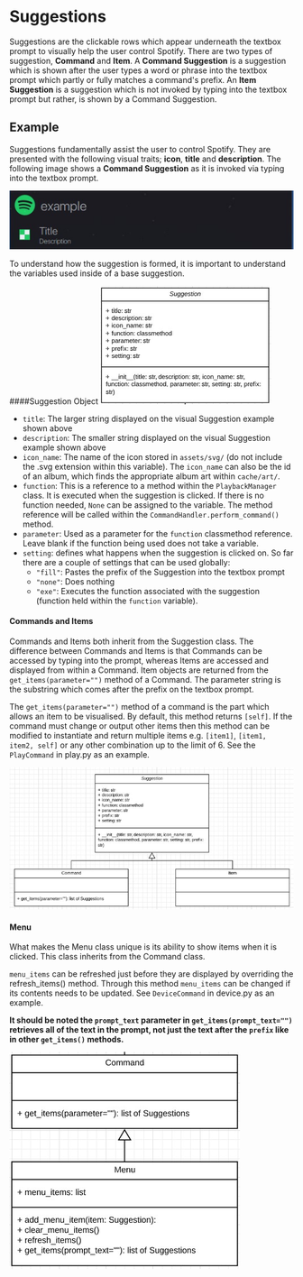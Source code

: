 # Suggestions
Suggestions are the clickable rows which appear underneath the textbox prompt to visually help the user control
Spotify. There are two types of suggestion, **Command** and **Item**. A **Command Suggestion** is a suggestion which is
shown after the user types a word or phrase into the textbox prompt which partly or fully matches a command's prefix.
An **Item Suggestion** is a suggestion which is not invoked by typing into the textbox prompt but rather, is shown by
a Command Suggestion.


## Example

Suggestions fundamentally assist the user to control Spotify. They are presented with the following visual traits;
**icon**, **title** and **description**.
The following image shows a **Command Suggestion** as it is invoked via typing into the textbox prompt.

![example suggestion](../../assets/img/example_suggestion.jpg)

To understand how the suggestion is formed, it is important to understand the variables used inside of a base suggestion.

####Suggestion Object
![example suggestion](../../assets/img/SuggestionClassDiagram.jpg)

- `title`: The larger string displayed on the visual Suggestion example shown above
- `description`: The smaller string displayed on the visual Suggestion example shown above
- `icon_name`: The name of the icon stored in `assets/svg/` (do not include the .svg extension within this variable). The
`icon_name` can also be the id of an album, which finds the appropriate album art within `cache/art/`.
- `function`: This is a reference to a method within the `PlaybackManager` class. It is executed when the suggestion is clicked.
If there is no function needed, `None` can be assigned to the variable. The method reference will be called within the
`CommandHandler.perform_command()` method.
- `parameter`: Used as a parameter for the `function` classmethod reference. Leave blank if the function being used does
not take a variable.
- `setting`: defines what happens when the suggestion is clicked on. So far there are a couple of settings that can be
used globally:
    - `"fill"`: Pastes the prefix of the Suggestion into the textbox prompt
    - `"none"`: Does nothing
    - `"exe"`: Executes the function associated with the suggestion (function held within the `function` variable).

#### Commands and Items
Commands and Items both inherit from the Suggestion class. The difference between Commands and Items is that
Commands can be accessed by typing into the prompt, whereas Items are accessed and displayed from within
a Command. Item objects are returned from the `get_items(parameter="")` method of a Command. The parameter string is
the substring which comes after the prefix on the textbox prompt.

The `get_items(parameter="")` method of a command is the part which allows an item to be visualised. By default,
this method returns `[self]`. If the command must change or output other items then this method can be modified to
instantiate and return multiple items e.g. `[item1]`, `[item1, item2, self]` or any other combination up to the limit of 6.
See the `PlayCommand` in play.py as an example.

![example suggestion](../../assets/img/SuggestionItemCommandClassDiagram.jpg)

#### Menu
What makes the Menu class unique is its ability to show items when it is clicked. This class inherits from the Command
class.

`menu_items` can be refreshed just before they are displayed by overriding the refresh_items() method. Through this
method `menu_items` can be changed if its contents needs to be updated. See `DeviceCommand` in device.py as an example.

**It should be noted the `prompt_text` parameter in `get_items(prompt_text="")` retrieves all of the text in the prompt,
not just the text after the `prefix` like in other `get_items()` methods.**

![example suggestion](../../assets/img/MenuClassDiagram.jpg)
